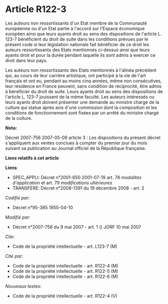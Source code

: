 # Article R122-3

Les auteurs non ressortissants d'un Etat membre de la Communauté européenne ou d'un Etat partie à l'accord sur l'Espace
économique européen ainsi que leurs ayants droit au sens des dispositions de l'article L. 123-7 bénéficient du droit de suite
dans les conditions prévues par le présent code si leur législation nationale fait bénéficier de ce droit les auteurs
ressortissants des Etats mentionnés ci-dessus ainsi que leurs ayants droit et pour la durée pendant laquelle ils sont admis à
exercer ce droit dans leur pays.

Les auteurs non ressortissants des Etats mentionnés à l'alinéa précédent qui, au cours de leur carrière artistique, ont
participé à la vie de l'art français et ont eu, pendant au moins cinq années, même non consécutives, leur résidence en France
peuvent, sans condition de réciprocité, être admis à bénéficier du droit de suite. Leurs ayants droit au sens des
dispositions de l'article L. 123-7 jouissent de la même faculté. Les auteurs intéressés ou leurs ayants droit doivent
présenter une demande au ministre chargé de la culture qui statue après avis d'une commission dont la composition et les
conditions de fonctionnement sont fixées par un arrêté du ministre chargé de la culture.

**Nota:**

Décret 2007-756 2007-05-09 article 3 : Les dispositions du présent décret s'appliquent aux ventes conclues à compter du
premier jour du mois suivant sa publication au Journal officiel de la République française.

**Liens relatifs à cet article**

**Liens**:

  - SPEC_APPLI: Décret n°2001-650 2001-07-19 art. 78 *modalités d'application* et art. 79 *modifications ultérieures*
  - TRANSFERE: Décret n°2008-1391 du 19 décembre 2008 - art. 2

_Codifié par_:

  - Décret n°95-385 1955-04-10

_Modifié par_:

  - Décret n°2007-756 du 9 mai 2007 - art. 1 () JORF 10 mai 2007

_Cite_:

  - Code de la propriété intellectuelle - art. L123-7 (M)

_Cité par_:

  - Code de la propriété intellectuelle - art. R122-4 (M)
  - Code de la propriété intellectuelle - art. R122-5 (M)
  - Code de la propriété intellectuelle - art. R122-6 (M)

_Nouveaux textes_:

  - Code de la propriété intellectuelle - art. R122-4 (V)
